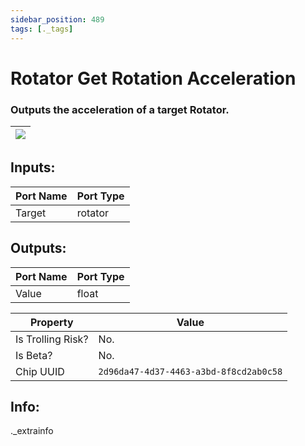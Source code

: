 ```yaml
---
sidebar_position: 489
tags: [._tags]
---
```


# Rotator Get Rotation Acceleration


### Outputs the acceleration of a target Rotator.

| ![](https://images-ext-2.discordapp.net/external/MPmIaQzlEPmgGWlgi-WxBBXt0Bjv_zWPkg1y1f_sy3s/https/www.recroomcircuits.com/image/circuit/absolute-value?width=206&height=108) |
|-----|

## Inputs:
| Port Name | Port Type |
|-----------|-----------|
| Target | rotator |

## Outputs:
| Port Name | Port Type |
|-----------|-----------|
| Value | float | 

| Property  | Value |
|-------------------|-----------|
| Is Trolling Risk? | No. |
| Is Beta? | No. |
| Chip UUID | `2d96da47-4d37-4463-a3bd-8f8cd2ab0c58` |

## Info:
._extrainfo